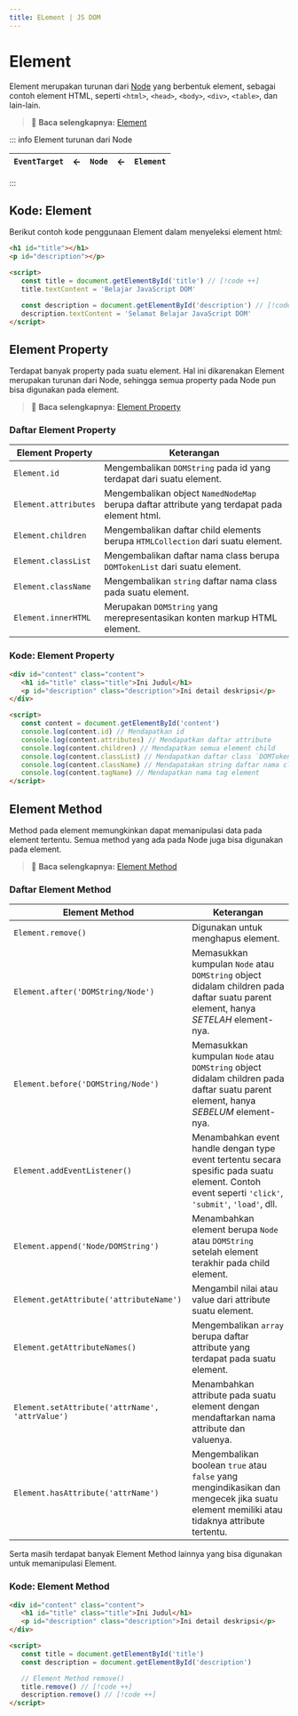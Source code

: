 ```yaml
---
title: ELement | JS DOM
---
```


# Element

Element merupakan turunan dari [Node](/docs/dom/node) yang berbentuk element, sebagai contoh element HTML, seperti `<html>`, `<head>`, `<body>`, `<div>`, `<table>`, dan lain-lain.

> :memo: **Baca selengkapnya:** [Element](https://developer.mozilla.org/en-US/docs/Web/API/Element)

::: info Element turunan dari Node

| `EventTarget` | <- | `Node` | <- | `Element` |
| --- | --- | --- | --- | --- |
:::

## Kode: Element

Berikut contoh kode penggunaan Element dalam menyeleksi element html:

```html
<h1 id="title"></h1>
<p id="description"></p>

<script>
   const title = document.getElementById('title') // [!code ++]
   title.textContent = 'Belajar JavaScript DOM'

   const description = document.getElementById('description') // [!code ++]
   description.textContent = 'Selamat Belajar JavaScript DOM'
</script>
```

## Element Property

Terdapat banyak property pada suatu element. Hal ini dikarenakan Element merupakan turunan dari Node, sehingga semua property pada Node pun bisa digunakan pada element.

> :memo: **Baca selengkapnya:** [Element Property](https://developer.mozilla.org/en-US/docs/Web/API/Element#properties)

### Daftar Element Property

| Element Property | Keterangan |
| ---------------- | ---------- |
| `Element.id` | Mengembalikan `DOMString` pada id yang terdapat dari suatu element. |
| `Element.attributes` | Mengembalikan object `NamedNodeMap` berupa daftar attribute yang terdapat pada element html. |
| `Element.children` | Mengembalikan daftar child elements berupa `HTMLCollection` dari suatu element. |
| `Element.classList` | Mengembalikan daftar nama class berupa `DOMTokenList` dari suatu element. |
| `Element.className` | Mengembalikan `string` daftar nama class pada suatu element. |
| `Element.innerHTML` | Merupakan `DOMString` yang merepresentasikan konten markup HTML element. |

### Kode: Element Property

```html
<div id="content" class="content">
   <h1 id="title" class="title">Ini Judul</h1>
   <p id="description" class="description">Ini detail deskripsi</p>
</div>

<script>
   const content = document.getElementById('content')
   console.log(content.id) // Mendapatkan id
   console.log(content.attributes) // Mendapatkan daftar attribute
   console.log(content.children) // Mendapatkan semua element child
   console.log(content.classList) // Mendapatkan daftar class `DOMTokenList`
   console.log(content.className) // Mendapatakan string daftar nama class
   console.log(content.tagName) // Mendapatkan nama tag element
</script>
```

## Element Method

Method pada element memungkinkan dapat memanipulasi data pada element tertentu. Semua method yang ada pada Node juga bisa digunakan pada element.

> :memo: **Baca selengkapnya:** [Element Method](https://developer.mozilla.org/en-US/docs/Web/API/Element#methods)

### Daftar Element Method

| Element Method | Keterangan |
| ---------------- | ---------- |
| `Element.remove()` | Digunakan untuk menghapus element. |
| `Element.after('DOMString/Node')` | Memasukkan kumpulan `Node` atau `DOMString` object didalam children pada daftar suatu parent element, hanya _SETELAH_ element-nya. |
| `Element.before('DOMString/Node')` | Memasukkan kumpulan `Node` atau `DOMString` object didalam children pada daftar suatu parent element, hanya _SEBELUM_ element-nya. |
| `Element.addEventListener()` | Menambahkan event handle dengan type event tertentu secara spesific pada suatu element. Contoh event seperti `'click'`, `'submit'`, `'load'`, dll. |
| `Element.append('Node/DOMString')` | Menambahkan element berupa `Node` atau `DOMString` setelah element terakhir pada child element. |
| `Element.getAttribute('attributeName')` | Mengambil nilai atau value dari attribute suatu element. |
| `Element.getAttributeNames()` | Mengembalikan `array` berupa daftar attribute yang terdapat pada suatu element. |
| `Element.setAttribute('attrName', 'attrValue')` | Menambahkan attribute pada suatu element dengan mendaftarkan nama attribute dan valuenya. |
| `Element.hasAttribute('attrName')` | Mengembalikan boolean `true` atau `false` yang mengindikasikan dan mengecek jika suatu element memiliki atau tidaknya attribute tertentu. |

Serta masih terdapat banyak Element Method lainnya yang bisa digunakan untuk memanipulasi Element.

### Kode: Element Method

```html
<div id="content" class="content">
   <h1 id="title" class="title">Ini Judul</h1>
   <p id="description" class="description">Ini detail deskripsi</p>
</div>

<script>
   const title = document.getElementById('title')
   const description = document.getElementById('description')

   // Element Method remove()
   title.remove() // [!code ++]
   description.remove() // [!code ++]
</script>
```
